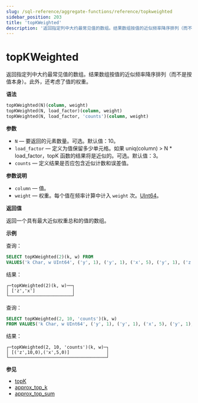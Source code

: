 ```yaml
---
slug: /sql-reference/aggregate-functions/reference/topkweighted
sidebar_position: 203
title: 'topKWeighted'
description: '返回指定列中大约最常见值的数组。结果数组按值的近似频率降序排列（而不是按值本身）。此外，还考虑了值的权重。'
---
```



# topKWeighted

返回指定列中大约最常见值的数组。结果数组按值的近似频率降序排列（而不是按值本身）。此外，还考虑了值的权重。

**语法**

``` sql
topKWeighted(N)(column, weight)
topKWeighted(N, load_factor)(column, weight)
topKWeighted(N, load_factor, 'counts')(column, weight)
```

**参数**

- `N` — 要返回的元素数量。可选。默认值：10。
- `load_factor` — 定义为值保留多少单元格。如果 uniq(column) > N * load_factor，topK 函数的结果将是近似的。可选。默认值：3。
- `counts` — 定义结果是否应包含近似计数和误差值。

**参数说明**

- `column` — 值。
- `weight` — 权重。每个值在频率计算中计入 `weight` 次。[UInt64](../../../sql-reference/data-types/int-uint.md)。

**返回值**

返回一个具有最大近似权重总和的值的数组。

**示例**

查询：

``` sql
SELECT topKWeighted(2)(k, w) FROM
VALUES('k Char, w UInt64', ('y', 1), ('y', 1), ('x', 5), ('y', 1), ('z', 10))
```

结果：

``` text
┌─topKWeighted(2)(k, w)──┐
│ ['z','x']              │
└────────────────────────┘
```

查询：

``` sql
SELECT topKWeighted(2, 10, 'counts')(k, w)
FROM VALUES('k Char, w UInt64', ('y', 1), ('y', 1), ('x', 5), ('y', 1), ('z', 10))
```

结果：

``` text
┌─topKWeighted(2, 10, 'counts')(k, w)─┐
│ [('z',10,0),('x',5,0)]              │
└─────────────────────────────────────┘
```

**参见**

- [topK](../../../sql-reference/aggregate-functions/reference/topk.md)
- [approx_top_k](../../../sql-reference/aggregate-functions/reference/approxtopk.md)
- [approx_top_sum](../../../sql-reference/aggregate-functions/reference/approxtopsum.md)
